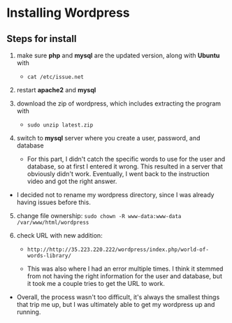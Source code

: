 # Installing Wordpress

## Steps for install

1. make sure **php** and **mysql** are the updated version, along with **Ubuntu** with

	* `cat /etc/issue.net`

2. restart **apache2** and **mysql**

3. download the zip of wordpress, which includes extracting the program with

	* `sudo unzip latest.zip`

4. switch to **mysql** server where you create a user, password, and database

	* For this part, I didn't catch the specific words to use for the user and database,
	 so at first I entered it wrong. This resulted in a server that obviously didn't
	 work. Eventually, I went back to the instruction video and got the right answer. 

* I decided not to rename my wordpress directory, since I was already having issues before
 this.

5. change file ownership: `sudo chown -R www-data:www-data /var/www/html/wordpress`

6. check URL with new addition:

	* `http://http://35.223.220.222/wordpress/index.php/world-of-words-library/`

	* This was also where I had an error multiple times. I think it stemmed from not
	 having the right information for the user and database, but it took me a couple
	 tries to get the URL to work.

* Overall, the process wasn't too difficult, it's always the smallest things that trip
me up, but I was ultimately able to get my wordpress up and running. 
